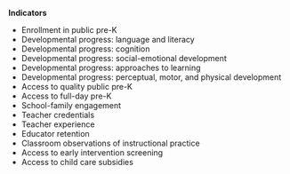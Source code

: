 **Indicators**
- Enrollment in public pre-K
- Developmental progress: language and literacy
- Developmental progress: cognition
- Developmental progress: social-emotional development
- Developmental progress: approaches to learning
- Developmental progress: perceptual, motor, and physical development
- Access to quality public pre-K
- Access to full-day pre-K
- School-family engagement
- Teacher credentials
- Teacher experience
- Educator retention
- Classroom observations of instructional practice
- Access to early intervention screening
- Access to child care subsidies
